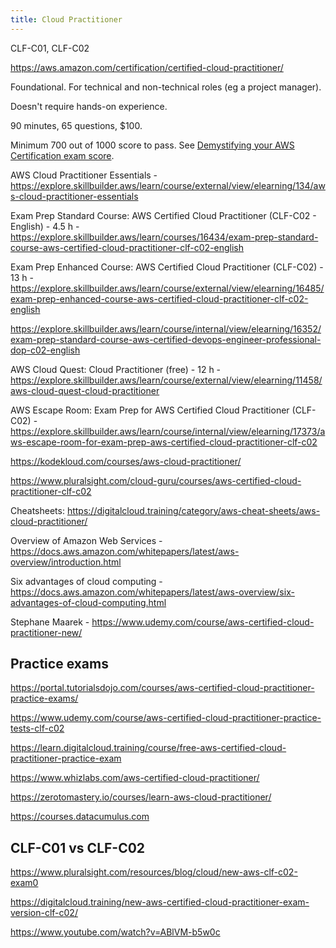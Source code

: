 ```yaml
---
title: Cloud Practitioner
---
```


CLF-C01, CLF-C02

https://aws.amazon.com/certification/certified-cloud-practitioner/

Foundational. For technical and non-technical roles (eg a project manager).

Doesn't require hands-on experience.

90 minutes, 65 questions, $100.

Minimum 700 out of 1000 score to pass. See [Demystifying your AWS Certification exam score](https://aws.amazon.com/blogs/training-and-certification/demystifying-your-aws-certification-exam-score/).

AWS Cloud Practitioner Essentials - https://explore.skillbuilder.aws/learn/course/external/view/elearning/134/aws-cloud-practitioner-essentials

Exam Prep Standard Course: AWS Certified Cloud Practitioner (CLF-C02 - English) - 4.5 h - https://explore.skillbuilder.aws/learn/courses/16434/exam-prep-standard-course-aws-certified-cloud-practitioner-clf-c02-english

Exam Prep Enhanced Course: AWS Certified Cloud Practitioner (CLF-C02) - 13 h - https://explore.skillbuilder.aws/learn/course/external/view/elearning/16485/exam-prep-enhanced-course-aws-certified-cloud-practitioner-clf-c02-english

https://explore.skillbuilder.aws/learn/course/internal/view/elearning/16352/exam-prep-standard-course-aws-certified-devops-engineer-professional-dop-c02-english

AWS Cloud Quest: Cloud Practitioner (free) - 12 h - https://explore.skillbuilder.aws/learn/course/external/view/elearning/11458/aws-cloud-quest-cloud-practitioner

AWS Escape Room: Exam Prep for AWS Certified Cloud Practitioner (CLF-C02) - https://explore.skillbuilder.aws/learn/course/internal/view/elearning/17373/aws-escape-room-for-exam-prep-aws-certified-cloud-practitioner-clf-c02

https://kodekloud.com/courses/aws-cloud-practitioner/

https://www.pluralsight.com/cloud-guru/courses/aws-certified-cloud-practitioner-clf-c02

Cheatsheets: https://digitalcloud.training/category/aws-cheat-sheets/aws-cloud-practitioner/

Overview of Amazon Web Services - https://docs.aws.amazon.com/whitepapers/latest/aws-overview/introduction.html

Six advantages of cloud computing - https://docs.aws.amazon.com/whitepapers/latest/aws-overview/six-advantages-of-cloud-computing.html

Stephane Maarek - https://www.udemy.com/course/aws-certified-cloud-practitioner-new/

## Practice exams

https://portal.tutorialsdojo.com/courses/aws-certified-cloud-practitioner-practice-exams/

https://www.udemy.com/course/aws-certified-cloud-practitioner-practice-tests-clf-c02

https://learn.digitalcloud.training/course/free-aws-certified-cloud-practitioner-practice-exam

https://www.whizlabs.com/aws-certified-cloud-practitioner/

https://zerotomastery.io/courses/learn-aws-cloud-practitioner/

https://courses.datacumulus.com

## CLF-C01 vs CLF-C02

https://www.pluralsight.com/resources/blog/cloud/new-aws-clf-c02-exam0

https://digitalcloud.training/new-aws-certified-cloud-practitioner-exam-version-clf-c02/

https://www.youtube.com/watch?v=ABlVM-b5w0c

